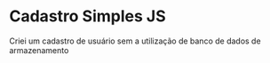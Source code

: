 # Cadastro Simples JS
 
Criei um cadastro de usuário sem a utilização de banco de dados de armazenamento
